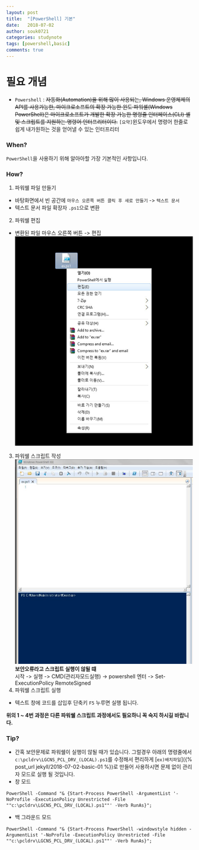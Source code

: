 ```yaml
---
layout: post
title:  "[PowerShell] 기본"
date:   2018-07-02
author: souk0721
categories: studynote
tags: [powershell,basic]
comments: true
---
```



# 필요 개념
  - `Powershell` : <del>자동화(Automation)을 위해 많이 사용되는, Windows 운영체제의 API를 사용가능한, 마이크로소프트의 확장 가능한 윈도 파워셸(Windows PowerShell)은 마이크로소프트가 개발한 확장 가능한 명령줄 인터페이스(CLI) 셸 및 스크립트를 지원하는 명령어 인터프리터이다.</del>
  `[요약]`윈도우에서 명령어 한줄로 쉽게 내가원하는 것을 얻어낼 수 있는 인터프리터

### When?
`PowerShell`을 사용하기 위해 알아아할 가장 기본적인 사항입니다.

### How?
1. 파워쉘 파일 만들기
 - 바탕화면에서 빈 공간에 `마우스 오른쪽 버튼 클릭 후 새로 만들기` -> `텍스트 문서`
 - 텍스트 문서 파일 확장자 `.ps1`으로 변환
2. 파워쉘 편집
 - 변환된 파일 마우스 오른쪽 버튼 -> 편집
 ![powshell01](/assets/post-img-18-07/powshell-print-01.jpg)
3. 파워쉘 스크립트 작성
 ![powshell02](/assets/post-img-18-07/powshell-print-02.jpg)
  **보안오류라고 스크립트 실행이 않될 떄**<br>
 시작 -> 실행 -> CMD(관리자모드실행) -> powershell 엔터 -> Set-ExecutionPolicy RemoteSigned
4. 파워쉘 스크립트 실행
 - 텍스트 창에 코드를 삽입후 단축키 `F5` 누루면 실행 됩니다.

**위의 1 ~ 4번 과정은 다른 파워쉘 스크립트 과정에서도 필요하니 꼭 숙지 하시길 바랍니다.**

### Tip?
 - 간혹 보안문제로 파워쉘이 실행이 않될 때가 있습니다. 
 그럴경우 아래의 명령줄에서 `c:\pcldrv\LGCNS_PCL_DRV_(LOCAL).ps1`를 수정해서 편리하게 [`ex)배치파일`]({% post_url jekyll/2018-07-02-basic-01 %})로 만들어 사용하시면 문제 없이 관리자 모드로 실행 될 것입니다.
 - 창 모드
 ```
 PowerShell -Command "& {Start-Process PowerShell -ArgumentList '-NoProfile -ExecutionPolicy Unrestricted -File ""c:\pcldrv\LGCNS_PCL_DRV_(LOCAL).ps1""' -Verb RunAs}";
 ```
 - 백 그라운드 모드
 ```
 PowerShell -Command "& {Start-Process PowerShell -windowstyle hidden -ArgumentList '-NoProfile -ExecutionPolicy Unrestricted -File ""c:\pcldrv\LGCNS_PCL_DRV_(LOCAL).ps1""' -Verb RunAs}";
 ```




